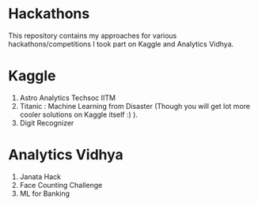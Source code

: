 # Hackathons

This repository contains my approaches for various hackathons/competitions I took part on Kaggle and Analytics Vidhya.

# Kaggle

1. Astro Analytics Techsoc IITM
2. Titanic : Machine Learning from Disaster (Though you will get lot more cooler solutions on Kaggle itself :) ).
3. Digit Recognizer

# Analytics Vidhya

1. Janata Hack
2. Face Counting Challenge
3. ML for Banking
